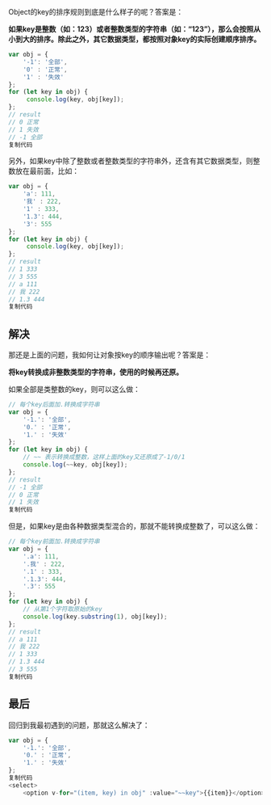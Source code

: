 Object的key的排序规则到底是什么样子的呢？答案是：

**如果key是整数（如：123）或者整数类型的字符串（如：“123”），那么会按照从小到大的排序。除此之外，其它数据类型，都按照对象key的实际创建顺序排序。**

```js
var obj = {
    '-1': '全部',
    '0' : '正常',
    '1' : '失效'
};
for (let key in obj) {
     console.log(key, obj[key]);
};
// result
// 0 正常
// 1 失效
// -1 全部
复制代码
```

另外，如果key中除了整数或者整数类型的字符串外，还含有其它数据类型，则整数放在最前面，比如：

```js
var obj = {
    'a': 111,
    '我' : 222,
    '1' : 333,
    '1.3': 444,
    '3': 555
};
for (let key in obj) {
     console.log(key, obj[key]);
};
// result
// 1 333
// 3 555
// a 111
// 我 222
// 1.3 444
复制代码
```

## 解决

那还是上面的问题，我如何让对象按key的顺序输出呢？答案是：

**将key转换成非整数类型的字符串，使用的时候再还原。**

如果全部是类整数的key，则可以这么做：

```js
// 每个key后面加.转换成字符串
var obj = {
    '-1.': '全部',
    '0.' : '正常',
    '1.' : '失效'
};
for (let key in obj) {
    // ~~ 表示转换成整数，这样上面的key又还原成了-1/0/1
    console.log(~~key, obj[key]);
};
// result
// -1 全部
// 0 正常
// 1 失效
复制代码
```

但是，如果key是由各种数据类型混合的，那就不能转换成整数了，可以这么做：

```js
// 每个key前面加.转换成字符串
var obj = {
    '.a': 111,
    '.我' : 222,
    '.1' : 333,
    '.1.3': 444,
    '.3': 555
};
for (let key in obj) {
    // 从第1个字符取原始的key
    console.log(key.substring(1), obj[key]);
};
// result
// a 111
// 我 222
// 1 333
// 1.3 444
// 3 555
复制代码
```

## 最后

回归到我最初遇到的问题，那就这么解决了：

```js
var obj = {
    '-1.': '全部',
    '0.' : '正常',
    '1.' : '失效'
};
复制代码
<select>
    <option v-for="(item, key) in obj" :value="~~key">{{item}}</option>
```

